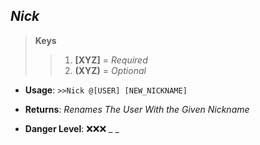 ## ***Nick***

> **Keys**
>> 1. **[XYZ]** = *Required*
>> 2. **(XYZ)** = *Optional*

* **Usage**: ```>>Nick @[USER] [NEW_NICKNAME]```

* **Returns**: *Renames The User With the Given Nickname*

* **Danger Level**: ❌❌❌ _ _
